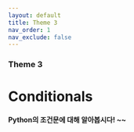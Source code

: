 ```yaml
---
layout: default
title: Theme 3
nav_order: 1
nav_exclude: false
---
```

### Theme 3
# Conditionals
#### Python의 조건문에 대해 알아봅시다! ~~